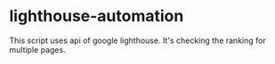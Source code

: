 # lighthouse-automation

This script uses api of google lighthouse.
It's checking the ranking for multiple pages.
